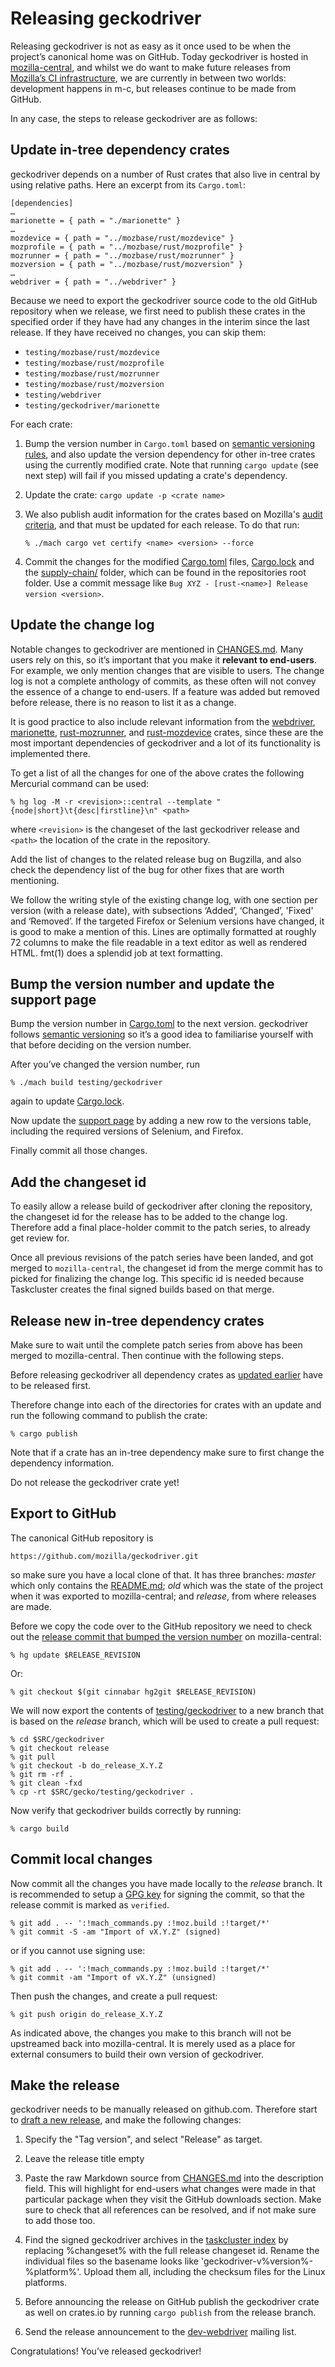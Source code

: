 # Releasing geckodriver

Releasing geckodriver is not as easy as it once used to be when the
project’s canonical home was on GitHub.  Today geckodriver is hosted
in [mozilla-central], and whilst we do want to make future releases
from [Mozilla’s CI infrastructure], we are currently in between two
worlds: development happens in m-c, but releases continue to be made
from GitHub.

In any case, the steps to release geckodriver are as follows:

[mozilla-central]: https://hg.mozilla.org/mozilla-central/
[Mozilla’s CI infrastructure]: https://treeherder.mozilla.org/

## Update in-tree dependency crates

geckodriver depends on a number of Rust crates that also live in
central by using relative paths. Here an excerpt from its `Cargo.toml`:

    [dependencies]
    …
    marionette = { path = "./marionette" }
    …
    mozdevice = { path = "../mozbase/rust/mozdevice" }
    mozprofile = { path = "../mozbase/rust/mozprofile" }
    mozrunner = { path = "../mozbase/rust/mozrunner" }
    mozversion = { path = "../mozbase/rust/mozversion" }
    …
    webdriver = { path = "../webdriver" }

Because we need to export the geckodriver source code to the old
GitHub repository when we release, we first need to publish these
crates in the specified order if they have had any changes in the
interim since the last release.  If they have received no changes,
you can skip them:

- `testing/mozbase/rust/mozdevice`
- `testing/mozbase/rust/mozprofile`
- `testing/mozbase/rust/mozrunner`
- `testing/mozbase/rust/mozversion`
- `testing/webdriver`
- `testing/geckodriver/marionette`

For each crate:

1. Bump the version number in `Cargo.toml` based on [semantic versioning rules],
   and also update the version dependency for other in-tree crates using the
   currently modified crate. Note that running `cargo update` (see next step)
   will fail if you missed updating a crate's dependency.
2. Update the crate: `cargo update -p <crate name>`
3. We also publish audit information for the crates based on Mozilla's
   [audit criteria], and that must be updated for each release. To do that run:

       % ./mach cargo vet certify <name> <version> --force

4. Commit the changes for the modified [Cargo.toml] files, [Cargo.lock] and the
   [supply-chain/] folder, which can be found in the repositories root folder.
   Use a commit message like `Bug XYZ - [rust-<name>] Release version <version>`.

[semantic versioning rules]: https://semver.org/
[audit criteria]: https://mozilla.github.io/cargo-vet/audit-criteria.html
[Cargo.toml]: https://searchfox.org/mozilla-central/source/testing/geckodriver/Cargo.toml
[Cargo.lock]: https://searchfox.org/mozilla-central/source/Cargo.lock
[supply-chain/]: https://searchfox.org/mozilla-central/source/supply-chain

## Update the change log

Notable changes to geckodriver are mentioned in [CHANGES.md]. Many
users rely on this, so it’s important that you make it **relevant
to end-users**.  For example, we only mention changes that are visible
to users.  The change log is not a complete anthology of commits,
as these often will not convey the essence of a change to end-users.
If a feature was added but removed before release, there is no reason
to list it as a change.

It is good practice to also include relevant information from the
[webdriver], [marionette], [rust-mozrunner], and [rust-mozdevice] crates,
since these are the most important dependencies of geckodriver and a lot
of its functionality is implemented there.

To get a list of all the changes for one of the above crates the following
Mercurial command can be used:

    % hg log -M -r <revision>::central --template "{node|short}\t{desc|firstline}\n" <path>

where `<revision>` is the changeset of the last geckodriver release and `<path>`
the location of the crate in the repository.

Add the list of changes to the related release bug on Bugzilla, and also check the
dependency list of the bug for other fixes that are worth mentioning.

We follow the writing style of the existing change log, with
one section per version (with a release date), with subsections
‘Added’, ‘Changed’, 'Fixed' and ‘Removed’.  If the targeted
Firefox or Selenium versions have changed, it is good to make a
mention of this.  Lines are optimally formatted at roughly 72 columns
to make the file readable in a text editor as well as rendered HTML.
fmt(1) does a splendid job at text formatting.

[CHANGES.md]: https://searchfox.org/mozilla-central/source/testing/geckodriver/CHANGES.md
[webdriver]: https://searchfox.org/mozilla-central/source/testing/webdriver
[marionette]: https://searchfox.org/mozilla-central/source/testing/geckodriver/marionette
[rust-mozrunner]: https://searchfox.org/mozilla-central/source/testing/mozbase/rust/mozrunner
[rust-mozdevice]: https://searchfox.org/mozilla-central/source/testing/mozbase/rust/mozdevice

## Bump the version number and update the support page

Bump the version number in [Cargo.toml] to the next version.
geckodriver follows [semantic versioning] so it’s a good idea to
familiarise yourself with that before deciding on the version number.

After you’ve changed the version number, run

    % ./mach build testing/geckodriver

again to update [Cargo.lock].

Now update the [support page] by adding a new row to the versions table,
including the required versions of Selenium, and Firefox.

Finally commit all those changes.

[semantic versioning]: http://semver.org/
[support page]: https://searchfox.org/mozilla-central/source/testing/geckodriver/doc/Support.md

## Add the changeset id

To easily allow a release build of geckodriver after cloning the
repository, the changeset id for the release has to be added to the
change log. Therefore add a final place-holder commit to the patch
series, to already get review for.

Once all previous revisions of the patch series have been landed, and got merged
to `mozilla-central`, the changeset id from the merge commit has to picked for
finalizing the change log. This specific id is needed because Taskcluster creates
the final signed builds based on that merge.

## Release new in-tree dependency crates

Make sure to wait until the complete patch series from above has been
merged to mozilla-central. Then continue with the following steps.

Before releasing geckodriver all dependency crates as
[updated earlier](#update-in-tree-dependency-crates) have to be
released first.

Therefore change into each of the directories for crates with an update
and run the following command to publish the crate:

    % cargo publish

Note that if a crate has an in-tree dependency make sure to first
change the dependency information.

Do not release the geckodriver crate yet!

## Export to GitHub

The canonical GitHub repository is

    https://github.com/mozilla/geckodriver.git

so make sure you have a local clone of that.  It has three branches:
_master_ which only contains the [README.md]; _old_ which was the
state of the project when it was exported to mozilla-central; and
_release_, from where releases are made.

Before we copy the code over to the GitHub repository we need to
check out the [release commit that bumped the version number](#add-the-changeset-id)
on mozilla-central:

    % hg update $RELEASE_REVISION

Or:

    % git checkout $(git cinnabar hg2git $RELEASE_REVISION)

We will now export the contents of [testing/geckodriver] to a new branch that
is based on the _release_ branch, which will be used to create a pull request:

    % cd $SRC/geckodriver
    % git checkout release
    % git pull
    % git checkout -b do_release_X.Y.Z
    % git rm -rf .
    % git clean -fxd
    % cp -rt $SRC/gecko/testing/geckodriver .

Now verify that geckodriver builds correctly by running:

    % cargo build

[README.md]: https://searchfox.org/mozilla-central/source/testing/geckodriver/README.md
[testing/geckodriver]: https://searchfox.org/mozilla-central/source/testing/geckodriver

## Commit local changes

Now commit all the changes you have made locally to the _release_ branch.
It is recommended to setup a [GPG key] for signing the commit, so
that the release commit is marked as `verified`.

    % git add . -- ':!mach_commands.py :!moz.build :!target/*'
    % git commit -S -am "Import of vX.Y.Z" (signed)

or if you cannot use signing use:

    % git add . -- ':!mach_commands.py :!moz.build :!target/*'
    % git commit -am "Import of vX.Y.Z" (unsigned)

Then push the changes, and create a pull request:

    % git push origin do_release_X.Y.Z

As indicated above, the changes you make to this branch will not
be upstreamed back into mozilla-central.  It is merely used as a
place for external consumers to build their own version of geckodriver.

[GPG key]: https://help.github.com/articles/signing-commits/

## Make the release

geckodriver needs to be manually released on github.com. Therefore start to
[draft a new release], and make the following changes:

1. Specify the "Tag version", and select "Release" as target.

2. Leave the release title empty

3. Paste the raw Markdown source from [CHANGES.md] into the description field.
   This will highlight for end-users what changes were made in that particular
   package when they visit the GitHub downloads section. Make sure to check that
   all references can be resolved, and if not make sure to add those too.

4. Find the signed geckodriver archives in the [taskcluster index] by
   replacing %changeset% with the full release changeset id. Rename the
   individual files so the basename looks like 'geckodriver-v%version%-%platform%'.
   Upload them all, including the checksum files for the Linux platforms.

5. Before announcing the release on GitHub publish the geckodriver crate as well
   on crates.io by running `cargo publish` from the release branch.

6. Send the release announcement to the [dev-webdriver] mailing list.

[draft a new release]: https://github.com/mozilla/geckodriver/releases/new
[taskcluster index]: https://firefox-ci-tc.services.mozilla.com/tasks/index/gecko.v2.mozilla-central.revision.%changeset%.geckodriver
[dev-webdriver]: https://groups.google.com/a/mozilla.org/g/dev-webdriver

Congratulations!  You’ve released geckodriver!
